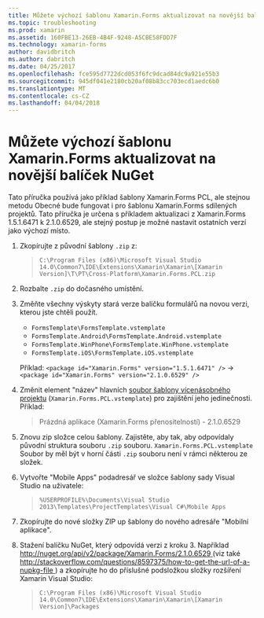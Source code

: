 ```yaml
---
title: Můžete výchozí šablonu Xamarin.Forms aktualizovat na novější balíček NuGet
ms.topic: troubleshooting
ms.prod: xamarin
ms.assetid: 160FBE13-26EB-4B4F-9248-A5CBE58FDD7F
ms.technology: xamarin-forms
author: davidbritch
ms.author: dabritch
ms.date: 04/25/2017
ms.openlocfilehash: fce595d7722dcd053f6fc9dcad84dc9a921e55b3
ms.sourcegitcommit: 945df041e2180cb20af08b83cc703ecd1aedc6b0
ms.translationtype: MT
ms.contentlocale: cs-CZ
ms.lasthandoff: 04/04/2018
---
```

# <a name="can-i-update-the-xamarinforms-default-template-to-a-newer-nuget-package"></a>Můžete výchozí šablonu Xamarin.Forms aktualizovat na novější balíček NuGet

Tato příručka používá jako příklad šablony Xamarin.Forms PCL, ale stejnou metodu Obecné bude fungovat i pro šablonu Xamarin.Forms sdílených projektů. Tato příručka je určena s příkladem aktualizaci z Xamarin.Forms 1.5.1.6471 k 2.1.0.6529, ale stejný postup je možné nastavit ostatních verzí jako výchozí místo.

1.  Zkopírujte z původní šablony `.zip` z:

    > `C:\Program Files (x86)\Microsoft Visual Studio 14.0\Common7\IDE\Extensions\Xamarin\Xamarin\[Xamarin Version]\T\PT\Cross-Platform\Xamarin.Forms.PCL.zip`

2.  Rozbalte `.zip` do dočasného umístění.

3.  Změňte všechny výskyty stará verze balíčku formulářů na novou verzi, kterou jste chtěli použít.
    *   `FormsTemplate\FormsTemplate.vstemplate`
    *   `FormsTemplate.Android\FormsTemplate.Android.vstemplate`
    *   `FormsTemplate.WinPhone\FormsTemplate.WinPhone.vstemplate`
    *   `FormsTemplate.iOS\FormsTemplate.iOS.vstemplate`

    Příklad: `<package id="Xamarin.Forms" version="1.5.1.6471" />` -> `<package id="Xamarin.Forms" version="2.1.0.6529" />`

4.  Změnit element "název" hlavních [soubor šablony vícenásobného projektu](http://msdn.microsoft.com/library/ms185308.aspx) (`Xamarin.Forms.PCL.vstemplate`) pro zajištění jeho jedinečnosti. Příklad:
    > <Name>Prázdná aplikace (Xamarin.Forms přenositelností) - 2.1.0.6529</Name>

5.  Znovu zip složce celou šablony. Zajistěte, aby tak, aby odpovídaly původní struktura souboru `.zip` souboru. `Xamarin.Forms.PCL.vstemplate` Soubor by měl být v horní části `.zip` souboru není v rámci některou ze složek.

6.  Vytvořte "Mobile Apps" podadresář ve složce šablony sady Visual Studio na uživatele:
    > `%USERPROFILE%\Documents\Visual Studio 2013\Templates\ProjectTemplates\Visual C#\Mobile Apps`

7.  Zkopírujte do nové složky ZIP up šablony do nového adresáře "Mobilní aplikace".

8.  Stažení balíčku NuGet, který odpovídá verzi z kroku 3. Například [ http://nuget.org/api/v2/package/Xamarin.Forms/2.1.0.6529 ](http://nuget.org/api/v2/package/Xamarin.Forms/2.1.0.6529) (viz také [ http://stackoverflow.com/questions/8597375/how-to-get-the-url-of-a-nupkg-file ](http://stackoverflow.com/questions/8597375/how-to-get-the-url-of-a-nupkg-file)) a zkopírujte ho do příslušné podsložkou složky rozšíření Xamarin Visual Studio:
    > `C:\Program Files (x86)\Microsoft Visual Studio 14.0\Common7\IDE\Extensions\Xamarin\Xamarin\[Xamarin Version]\Packages`
